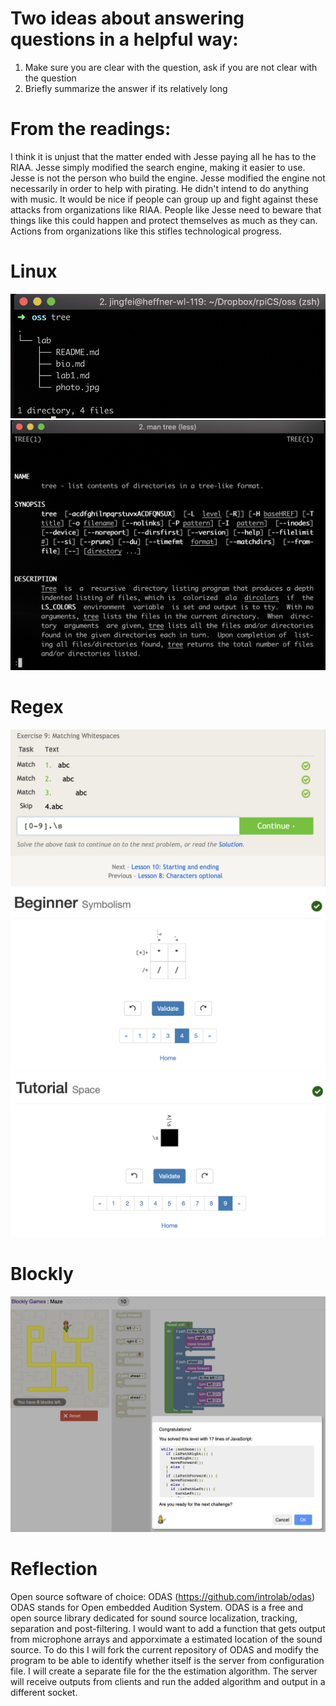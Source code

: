 # Two ideas about answering questions in a helpful way:
1. Make sure you are clear with the question, ask if you are not clear with the question
2. Briefly summarize the answer if its relatively long

# From the readings:
I think it is unjust that the matter ended with Jesse paying all he has to the RIAA. Jesse simply modified the search engine, making it easier to use. Jesse is not the person who build the engine. Jesse modified the engine not necessarily in order to help with pirating. He didn't intend to do anything with music. It would be nice if people can group up and fight against these attacks from organizations like RIAA. People like Jesse need to beware that things like this could happen and protect themselves as much as they can. Actions from organizations like this stifles technological progress.

# Linux
![Alt text](/labs/lab1/resource/lab1_directory.png?raw=true "Title")
![Alt text](/labs/lab1/resource/lab1_man_tree.png?raw=true "Title")

# Regex
![Alt text](/labs/lab1/resource/lab1_regex.png?raw=true "Title")
![Alt text](/labs/lab1/resource/lab1_beginner.png?raw=true "Title")
![Alt text](/labs/lab1/resource/lab1_tutorial.png?raw=true "Title")

# Blockly
![Alt text](/labs/lab1/resource/lab1_blockly.png?raw=true "Title")

# Reflection
Open source software of choice: ODAS (https://github.com/introlab/odas)
ODAS stands for Open embedded Audition System. ODAS is a free and open source library dedicated for sound source localization, tracking, separation and post-filtering.
I would want to add a function that gets output from microphone arrays and apporximate a estimated location of the sound source.
To do this I will fork the current repository of ODAS and modify the program to be able to identify whether itself is the server from configuration file.
I will create a separate file for the the estimation algorithm.
The server will receive outputs from clients and run the added algorithm and output in a different socket.